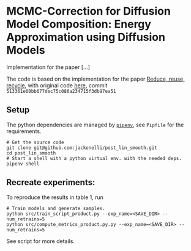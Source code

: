 # MCMC-Correction for Diffusion Model Composition: Energy Approximation using Diffusion Models

Implementation for the paper [...]

The code is based on the implementation for the paper [Reduce, reuse, recycle](https://arxiv.org/abs/2302.11552),
with original code [here](https://github.com/yilundu/reduce_reuse_recycle), commit `513361e60bb677dec75c086a234715f3db97ea51`

## Setup

The python dependencies are managed by [`pipenv`](https://pipenv.pypa.io/en/latest/),
see `Pipfile` for the requirements.

```
# Get the source code
git clone git@github.com:jackonelli/post_lin_smooth.git
cd post_lin_smooth
# Start a shell with a python virtual env. with the needed deps.
pipenv shell
```

## Recreate experiments:

To reproduce the results in table 1, run

```
# Train models and generate samples.
python src/train_script_product.py --exp_name=<SAVE_DIR> --num_retrains=5
python src/compute_metrics_product.py.py --exp_name=<SAVE_DIR> --num_retrains=5
```

See script for more details.
